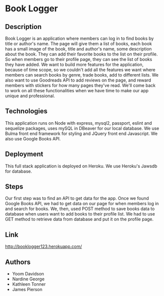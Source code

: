 # Book Logger

## Description
Book Logger is an application where members can log in to find books by title or author's name. The page will give them a list of books, each book has a small image of the book, title and author's name, some description about the book. They can add their favorite books to the list on their profile. So when members go to their profile page, they can see the list of books they have added. We want to build more features for the application, because of  time scope, so we couldn't add all the features we want where members can search books by genre, trade books, add to different lists. We also want to use Goodreads API to add reviews on the page, and reward members with stickers for how many pages they've read. We'll come back to work on all these functionalities when we have time to make our app unique and professional.
## Technologies
This application runs on Node with express, mysql2, passport, eslint and sequelize packages, uses mySQL in DBeaver for our local database. We use Bulma front end framework for styling and JQuery front end Javascript. We also use Google Books API.
## Deployment 
This full stack application is deployed on Heroku.
We use Heroku's Jawsdb for database.
## Steps
Our first step was to find an API to get data for the app. Once we found Google Books API, we had to get data on our page for when members log in and search for books. We, then, used POST method to save books data to database when users want to add books to their profile list. We had to use GET method to retrieve data from database and put it on the profile page.

## Link
http://booklogger123.herokuapp.com/

## Authors
* Yoom Davidson
* Nardine George
* Kathleen Tonner
* James Pierson
